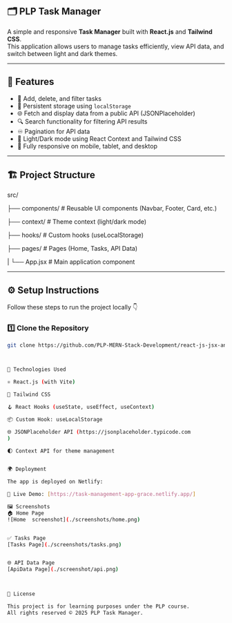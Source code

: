 ## 🗂️ PLP Task Manager

A simple and responsive **Task Manager** built with **React.js** and **Tailwind CSS**.  
This application allows users to manage tasks efficiently, view API data, and switch between light and dark themes.

---

## 🚀 **Features**

- 📝 Add, delete, and filter tasks  
- 💾 Persistent storage using `localStorage`  
- 🌐 Fetch and display data from a public API (JSONPlaceholder)  
- 🔍 Search functionality for filtering API results  
- ♾️ Pagination for API data  
- 🌙 Light/Dark mode using React Context and Tailwind CSS  
- 📱 Fully responsive on mobile, tablet, and desktop  

---

## 🏗️ **Project Structure**

src/

├── components/ # Reusable UI components (Navbar, Footer, Card, etc.)

├── context/ # Theme context (light/dark mode)

├── hooks/ # Custom hooks (useLocalStorage)

├── pages/ # Pages (Home, Tasks, API Data)

|
└── App.jsx # Main application component


---

## ⚙️ **Setup Instructions**

Follow these steps to run the project locally 👇

### 1️⃣ Clone the Repository
```bash
git clone https://github.com/PLP-MERN-Stack-Development/react-js-jsx-and-css-mastering-front-end-development-Grace-Njoroge



🧩 Technologies Used

⚛️ React.js (with Vite)

💨 Tailwind CSS

🪝 React Hooks (useState, useEffect, useContext)

📦 Custom Hook: useLocalStorage

🌐 JSONPlaceholder API (https://jsonplaceholder.typicode.com
)

🌓 Context API for theme management


🌍 Deployment

The app is deployed on Netlify:

🔗 Live Demo: [https://task-management-app-grace.netlify.app/]

🖼️ Screenshots
🏠 Home Page
![Home  screenshot](./screenshots/home.png)


✅ Tasks Page
[Tasks Page](./screenshots/tasks.png)


🌐 API Data Page
[ApiData Page](./screenshot/api.png)



📜 License

This project is for learning purposes under the PLP course.
All rights reserved © 2025 PLP Task Manager.

